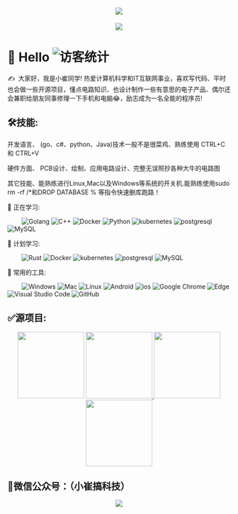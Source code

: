<!-- 动态打字效果 -->
<h1 align="center">
  <a href="https://sunguoqi.com/">
    <img src="https://readme-typing-svg.herokuapp.com/?lines=小崔同学祝您今天愉快!&center=true&size=27">
  </a>
</h1>

<!-- 敲代码的图片 -->
<!-- <div align="center" ><img order-radius="100px" src="https://cdn.jsdelivr.net/gh/sun0225SUN/photos/images/202108300019556.gif"/></div>
<br> -->
<!-- 个人资料徽标 -->
<!-- <div align="center">
  <a href="https://sunguoqi.com/"><img src="https://img.shields.io/badge/website-%E4%B8%AA%E4%BA%BA%E7%BD%91%E7%AB%99-blue"></a>&emsp;
  <a href="https://twitter.com/sun0225SUN/"><img src="https://img.shields.io/badge/twitter-%E6%8E%A8%E7%89%B9-blue"></a>&emsp;
  <a href="https://www.facebook.com/profile.php?id=100070064104265/"><img src="https://img.shields.io/badge/facebook-%E8%84%B8%E4%B9%A6-003472"></a>&emsp;
  <a href="https://www.youtube.com/channel/UC4nDk0V8I1c6m3CIo0F2LIQ"><img src="https://img.shields.io/badge/youtube-%E6%B2%B9%E7%AE%A1-c32136"></a>&emsp;
  <a href="https://blog.csdn.net/weixin_50915462/"><img src="https://img.shields.io/badge/CSDN-%E5%8D%9A%E5%AE%A2-c32136"></a>&emsp;
  <a href="https://space.bilibili.com/448488855/"><img src="https://img.shields.io/badge/bilibili-B%E7%AB%99-ff69b4"></a>&emsp;
  <a href="https://www.zhihu.com/people/sunguoqi/"><img src="https://img.shields.io/badge/zhihu-%E7%9F%A5%E4%B9%8E-blue"></a>&emsp; -->

<!-- 贪吃蛇代码贡献图 -->
<div align="center"><img src="https://cdn.jsdelivr.net/gh/sun0225SUN/sun0225SUN/contribution-snake/github-contribution-grid-snake.svg" /></div>

#  🙋 Hello <img src="https://visitor-badge.glitch.me/badge?page_id=sun0225SUN" alt="访客统计" /></div>


<p>✍️&nbsp;&nbsp;大家好，我是小崔同学! 热爱计算机科学和IT互联网事业，喜欢写代码、平时也会做一些开源项目，懂点电路知识、也设计制作一些有意思的电子产品、偶尔还会兼职给朋友同事修理一下手机和电脑😂，励志成为一名全能的程序员!</p>

## 🛠技能:

开发语言、 (go、c#、python、Java)技术一般不是很菜鸡、熟练使用 CTRL+C 和 CTRL+V

硬件方面、 PCB设计、绘制、应用电路设计、完整无误照抄各种大牛的电路图

其它技能、能熟练进行Linux,Mac以及Windows等系统的开关机.能熟练使用sudo rm -rf /*和DROP DATABASE % 等指令快速删库跑路！

💪 正在学习: 

&emsp;&emsp;
![Golang](https://img.shields.io/badge/-Golang-00add8?style=flat-square&logo=Go&logoColor=white)
![C++](https://img.shields.io/badge/-C++-00599C?style=flat-square&logo=c)
![Docker](https://img.shields.io/badge/-Docker-00add8?style=flat-square&logo=docker&logoColor=white)
![Python](https://img.shields.io/badge/-Python-pink?style=flat-square&logo=Python)
![kubernetes](https://img.shields.io/badge/-kubernetes-00add8?style=flat-square&logo=kubernetes&logoColor=white)
![postgresql](https://img.shields.io/badge/postgresql-3d5b89.svg?style=flat-square&logo=postgresql&logoColor=white)
![MySQL](https://img.shields.io/badge/mysql-D18D31.svg?style=flat-square&logo=mysql&logoColor=white)


🧠 计划学习:

&emsp;&emsp;
![Rust](https://img.shields.io/badge/-Rust-00599C?style=flat-square&logo=Rust)
![Docker](https://img.shields.io/badge/-Docker-00add8?style=flat-square&logo=docker&logoColor=white)
![kubernetes](https://img.shields.io/badge/-kubernetes-00add8?style=flat-square&logo=kubernetes&logoColor=white)
![postgresql](https://img.shields.io/badge/postgresql-3d5b89.svg?style=flat-square&logo=postgresql&logoColor=white)
![MySQL](https://img.shields.io/badge/mysql-D18D31.svg?style=flat-square&logo=mysql&logoColor=white)

🧰 常用的工具:

&emsp;&emsp; 
![Windows](https://img.shields.io/badge/Windows-0078D6?style=flat-square&logo=windows&logoColor=white)
![Mac](https://img.shields.io/badge/Mac-979FA4?style=flat-square&logo=apple&logoColor=white)
![Linux](https://img.shields.io/badge/Linux-FCC624?style=style=flat-square&logo=linux&logoColor=black)
![Android](https://img.shields.io/badge/Android-3DDC84?style=flat-square&logo=android&logoColor=white)
![ios](https://img.shields.io/badge/ios-979FA4?style=flat-square&logo=ios&logoColor=white)
![Google Chrome](https://img.shields.io/badge/Chrome-4285F4?style=flat-square&logo=GoogleChrome&logoColor=white)
![Edge](https://img.shields.io/badge/Edge-0078D7?style=flat-square&logo=Microsoft-edge&logoColor=white)
![Visual Studio Code](https://img.shields.io/badge/-Visual%20Studio%20Code-007ACC?style=flat-square&logo=Visual%20Studio%20Code&logoColor=fff)
![GitHub](https://img.shields.io/badge/-GitHub-pink?style=flat-square&logo=github)


## ✅源项目:

<!-- <img align="left" src="https://github-readme-stats.vercel.app/api?username=CuiYao631&show_icons=true&title_color=516FA3&icon_color=516FA3&text_color=91A8D0&bg_color=22272E&hide_title=false&locale=cn" /> -->
  
 <!-- 比较好的开源项目卡片 -->
<div align="center">
    <a>
        <img  height="150px" src="https://github-readme-stats.vercel.app/api/top-langs/?username=CuiYao631&layout=compact&show_icons=true&title_color=516FA3&icon_color=516FA3&text_color=91A8D0&bg_color=22272E&hide_title=false&locale=cn" />
    </a>
    <a href="https://github.com/CuiYao631/mini_program-server-go">
        <img  height="150px" src="https://github-readme-stats.vercel.app/api/pin/?username=CuiYao631&repo=mini_program-server-go&theme=dark&bg_color=0d1117&hide_border=true" />
    </a> 
    <a href="https://github.com/CuiYao631/esp-outlet" >
        <img  height="150px"   src="https://github-readme-stats.vercel.app/api/pin/?username=CuiYao631&repo=esp-outlet&theme=dark&bg_color=0d1117&hide_border=true" />
    </a>
    <a href="https://github.com/CuiYao631/esp-HomeKit-diy" >
        <img  height="150px"  src="https://github-readme-stats.vercel.app/api/pin/?username=CuiYao631&repo=esp-HomeKit-diy&theme=dark&bg_color=0d1117&hide_border=true" />
    </a>
</div>


## 🎃微信公众号：（小崔搞科技）

 <!-- just img -->
<div align="center"><img src="https://cdn.jsdelivr.net/gh/sun0225SUN/photos/images/202110311924844.png" /></div>
